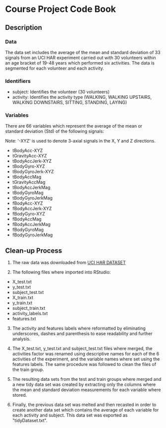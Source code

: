 # Course Project Code Book

## Description

### Data
The data set includes the average of the mean and standard deviation of 33 signals from an  UCI HAR experiment carried out with 30 volunteers within an age bracket of 19-48 years which performed six activities. The data is segmented for each volunteer and each activity.

### Identifiers
+ subject: Identifies the volunteer (30 volunteers)
+ activity: Identifies the activity type (WALKING, WALKING UPSTAIRS, WALKING DOWNSTAIRS, SITTING, STANDING, LAYING)

### Variables
There are 66 variables which represent the average of the mean or standard deviation (Std) of the following signals:

Note: '-XYZ' is used to denote 3-axial signals in the X, Y and Z directions.

+ tBodyAcc-XYZ
+ tGravityAcc-XYZ
+ tBodyAccJerk-XYZ
+ tBodyGyro-XYZ
+ tBodyGyroJerk-XYZ
+ tBodyAccMag
+ tGravityAccMag
+ tBodyAccJerkMag
+ tBodyGyroMag
+ tBodyGyroJerkMag
+ fBodyAcc-XYZ
+ fBodyAccJerk-XYZ
+ fBodyGyro-XYZ
+ fBodyAccMag
+ fBodyAccJerkMag
+ fBodyGyroMag
+ fBodyGyroJerkMag

## Clean-up Process
1. The raw data was downloaded from [UCI HAR DATASET](https://d396qusza40orc.cloudfront.net/getdata%2Fprojectfiles%2FUCI%20HAR%20Dataset.zip)

2. The following files where imported into RStudio:
  + X_test.txt
  + y_test.txt
  + subject_test.txt
  + X_train.txt
  + y_train.txt
  + subject_train.txt
  + activity_labels.txt
  + features.txt

3. The activity and features labels where reformatted by eliminating underscores, dashes and parenthesis to ease readability and further analysis.

4. The X_test.txt, y_test.txt and subject_test.txt files where merged, the activities factor was renamed using descriptive names for each of the 6 activities of the experiment, and the variable names where set using the features labels. The same procedure was followed to clean the files of the train group.

5. The resulting data sets from the test and train groups where merged and a new tidy data set was created by extracting only the columns where the mean and standard deviation measurements for each variable where stored.

6. Finally, the previous data set was melted and then recasted in order to create another data set which contains the average of each variable for each activity and subject. This data set was exported as "tidyDataset.txt".

  
